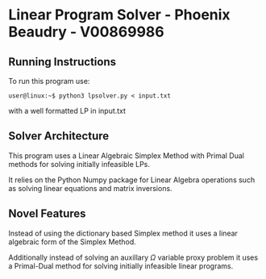 # Linear Program Solver - Phoenix Beaudry - V00869986

## Running Instructions
To run this program use:
```console
user@linux:~$ python3 lpsolver.py < input.txt 
```
with a well formatted LP in input.txt

## Solver Architecture
This program uses a Linear Algebraic Simplex Method with Primal Dual methods for solving initially infeasible LPs. 

It relies on the Python Numpy package for Linear Algebra operations such as solving linear equations and matrix inversions.

## Novel Features
Instead of using the dictionary based Simplex method it uses a linear algebraic form of the Simplex Method.

Additionally instead of solving an auxillary $\Omega$ variable proxy problem it uses a Primal-Dual method for solving initially infeasible linear programs.